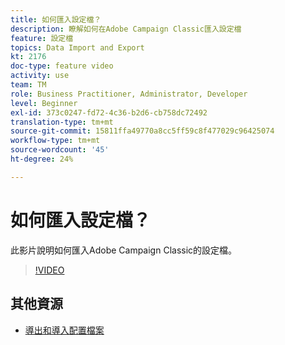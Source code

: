 ```yaml
---
title: 如何匯入設定檔？
description: 瞭解如何在Adobe Campaign Classic匯入設定檔
feature: 設定檔
topics: Data Import and Export
kt: 2176
doc-type: feature video
activity: use
team: TM
role: Business Practitioner, Administrator, Developer
level: Beginner
exl-id: 373c0247-fd72-4c36-b2d6-cb758dc72492
translation-type: tm+mt
source-git-commit: 15811ffa49770a8cc5ff59c8f477029c96425074
workflow-type: tm+mt
source-wordcount: '45'
ht-degree: 24%

---
```


# 如何匯入設定檔？

此影片說明如何匯入Adobe Campaign Classic的設定檔。

>[!VIDEO](https://video.tv.adobe.com/v/25608?quality=12)

## 其他資源

- [導出和導入配置檔案](https://docs.adobe.com/content/help/en/campaign-classic/using/getting-started/profile-management/exporting-and-importing-profiles.html)
